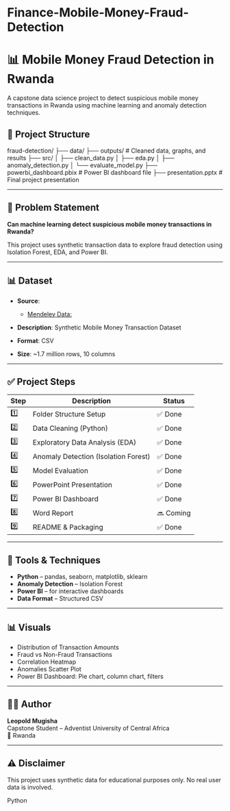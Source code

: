 # Finance-Mobile-Money-Fraud-Detection

# 📊 Mobile Money Fraud Detection in Rwanda

A capstone data science project to detect suspicious mobile money transactions in Rwanda using machine learning and anomaly detection techniques.


## 📁 Project Structure

fraud-detection/
├── data/ 
├── outputs/ # Cleaned data, graphs, and results
├── src/
│ ├── clean_data.py
│ ├── eda.py
│ ├── anomaly_detection.py
│ └── evaluate_model.py
├── powerbi_dashboard.pbix # Power BI dashboard file
├── presentation.pptx # Final project presentation

---

## 🧠 Problem Statement

**Can machine learning detect suspicious mobile money transactions in Rwanda?**

This project uses synthetic transaction data to explore fraud detection using Isolation Forest, EDA, and Power BI.

---

## 📊 Dataset

- **Source**:
  - [Mendeley Data:](https://data.mendeley.com/datasets/zhj366m53p/2?utm_source)
    
- **Description**: Synthetic Mobile Money Transaction Dataset
- **Format**: CSV
- **Size**: ~1.7 million rows, 10 columns

---

## ✅ Project Steps

| Step | Description                             | Status    |
|------|-----------------------------------------|-----------|
| 1️⃣   | Folder Structure Setup                  | ✅ Done   |
| 2️⃣   | Data Cleaning (Python)                  | ✅ Done   |
| 3️⃣   | Exploratory Data Analysis (EDA)         | ✅ Done   |
| 4️⃣   | Anomaly Detection (Isolation Forest)    | ✅ Done   |
| 5️⃣   | Model Evaluation                        | ✅ Done   |
| 6️⃣   | PowerPoint Presentation                 | ✅ Done   |
| 7️⃣   | Power BI Dashboard                      | ✅ Done   |
| 8️⃣   | Word Report                             | 🔜 Coming | ////////////////////////////////////////////
| 9️⃣   | README & Packaging                      | ✅ Done   |

---

## 🧪 Tools & Techniques

- **Python** – pandas, seaborn, matplotlib, sklearn
- **Anomaly Detection** – Isolation Forest
- **Power BI** – for interactive dashboards
- **Data Format** – Structured CSV

---

## 📊 Visuals

- Distribution of Transaction Amounts
- Fraud vs Non-Fraud Transactions
- Correlation Heatmap
- Anomalies Scatter Plot
- Power BI Dashboard: Pie chart, column chart, filters

---

## 🙋‍♂️ Author

**Leopold Mugisha**  
Capstone Student – Adventist University of Central Africa  
📍 Rwanda  

---

## ⚠️ Disclaimer

This project uses synthetic data for educational purposes only. No real user data is involved.



Python
